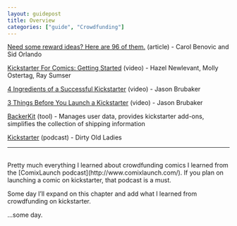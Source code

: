 ```yaml
---
layout: guidepost
title: Overview
categories: ["guide", "Crowdfunding"]
---
```


[Need some reward ideas? Here are 96 of them.](https://www.kickstarter.com/blog/need-some-reward-ideas-here-are-96-of-them) (article) - Carol Benovic and Sid Orlando

[Kickstarter For Comics: Getting Started](https://www.youtube.com/watch?v=fwPVbpeHk9Y) (video) - Hazel Newlevant, Molly Ostertag, Ray Sumser

[4 Ingredients of a Successful Kickstarter](https://www.youtube.com/watch?v=0M8wYb4KIbA) (video) - Jason Brubaker

[3 Things Before You Launch a Kickstarter](https://www.youtube.com/watch?v=fyPwzhuj1_k) (video) - Jason Brubaker

[BackerKit](https://www.backerkit.com/) (tool) - Manages user data, provides kickstarter add-ons, simplifies the collection of shipping information

[Kickstarter](http://dirtyoldladies.libsyn.com/dirty-old-ladies-episode-2-kickstarter) (podcast) - Dirty Old Ladies

<hr><br>
Pretty much everything I learned about crowdfunding comics I learned from the [ComixLaunch podcast](http://www.comixlaunch.com/). If you plan on launching a comic on kickstarter, that podcast is a must.

Some day I’ll expand on this chapter and add what I learned from crowdfunding on kickstarter.

…some day.

